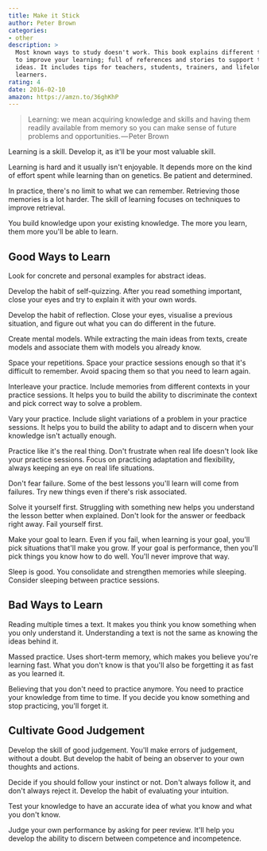 ```yaml
---
title: Make it Stick
author: Peter Brown
categories:
- other
description: >
  Most known ways to study doesn't work. This book explains different techniques
  to improve your learning; full of references and stories to support their
  ideas. It includes tips for teachers, students, trainers, and lifelong
  learners.
rating: 4
date: 2016-02-10
amazon: https://amzn.to/36ghKhP
---
```


> Learning: we mean acquiring knowledge and skills and having them readily
> available from memory so you can make sense of future problems and
> opportunities. — Peter Brown

Learning is a skill. Develop it, as it'll be your most valuable skill.

Learning is hard and it usually isn't enjoyable. It depends more on the kind of
effort spent while learning than on genetics. Be patient and determined.

In practice, there's no limit to what we can remember. Retrieving those memories
is a lot harder. The skill of learning focuses on techniques to improve
retrieval.

You build knowledge upon your existing knowledge. The more you learn, them more
you'll be able to learn.

## Good Ways to Learn

Look for concrete and personal examples for abstract ideas.

Develop the habit of self-quizzing. After you read something important, close
your eyes and try to explain it with your own words.

Develop the habit of reflection. Close your eyes, visualise a previous
situation, and figure out what you can do different in the future.

Create mental models. While extracting the main ideas from texts, create models
and associate them with models you already know.

Space your repetitions. Space your practice sessions enough so that it's
difficult to remember. Avoid spacing them so that you need to learn again.

Interleave your practice. Include memories from different contexts in your
practice sessions. It helps you to build the ability to discriminate the context
and pick correct way to solve a problem.

Vary your practice. Include slight variations of a problem in your practice
sessions. It helps you to build the ability to adapt and to discern when your
knowledge isn't actually enough.

Practice like it's the real thing. Don't frustrate when real life doesn't look
like your practice sessions. Focus on practicing adaptation and flexibility,
always keeping an eye on real life situations.

Don't fear failure. Some of the best lessons you'll learn will come from
failures. Try new things even if there's risk associated.

Solve it yourself first. Struggling with something new helps you understand the
lesson better when explained. Don't look for the answer or feedback right away.
Fail yourself first.

Make your goal to learn. Even if you fail, when learning is your goal, you'll
pick situations that'll make you grow. If your goal is performance, then you'll
pick things you know how to do well. You'll never improve that way.

Sleep is good. You consolidate and strengthen memories while sleeping. Consider
sleeping between practice sessions.

## Bad Ways to Learn

Reading multiple times a text. It makes you think you know something when you
only understand it. Understanding a text is not the same as knowing the ideas
behind it.

Massed practice. Uses short-term memory, which makes you believe you're learning
fast. What you don't know is that you'll also be forgetting it as fast as you
learned it.

Believing that you don't need to practice anymore. You need to practice your
knowledge from time to time. If you decide you know something and stop
practicing, you'll forget it.

## Cultivate Good Judgement

Develop the skill of good judgement. You'll make errors of judgement, without a
doubt. But develop the habit of being an observer to your own thoughts and
actions.

Decide if you should follow your instinct or not. Don't always follow it, and
don't always reject it. Develop the habit of evaluating your intuition.

Test your knowledge to have an accurate idea of what you know and what you don't
know.

Judge your own performance by asking for peer review. It'll help you develop the
ability to discern between competence and incompetence.

